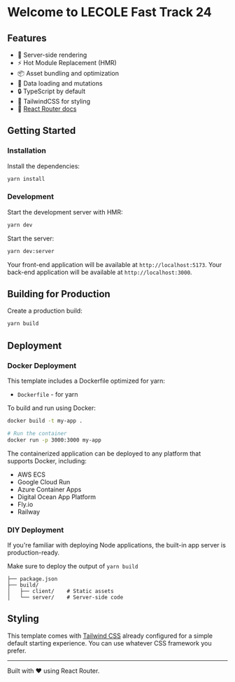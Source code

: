 # Welcome to LECOLE Fast Track 24

## Features

- 🚀 Server-side rendering
- ⚡️ Hot Module Replacement (HMR)
- 📦 Asset bundling and optimization
- 🔄 Data loading and mutations
- 🔒 TypeScript by default
- 🎉 TailwindCSS for styling
- 📖 [React Router docs](https://reactrouter.com/)

## Getting Started

### Installation

Install the dependencies:

```bash
yarn install
```

### Development

Start the development server with HMR:

```bash
yarn dev
```

Start the server:

```bash
yarn dev:server
```

Your front-end application will be available at `http://localhost:5173`.
Your back-end application will be available at `http://localhost:3000`.

## Building for Production

Create a production build:

```bash
yarn build
```

## Deployment

### Docker Deployment

This template includes a Dockerfile optimized for yarn:

- `Dockerfile` - for yarn

To build and run using Docker:

```bash
docker build -t my-app .

# Run the container
docker run -p 3000:3000 my-app
```

The containerized application can be deployed to any platform that supports Docker, including:

- AWS ECS
- Google Cloud Run
- Azure Container Apps
- Digital Ocean App Platform
- Fly.io
- Railway

### DIY Deployment

If you're familiar with deploying Node applications, the built-in app server is production-ready.

Make sure to deploy the output of `yarn build`

```
├── package.json
├── build/
│   ├── client/    # Static assets
│   └── server/    # Server-side code
```

## Styling

This template comes with [Tailwind CSS](https://tailwindcss.com/) already configured for a simple default starting experience. You can use whatever CSS framework you prefer.

---

Built with ❤️ using React Router.
